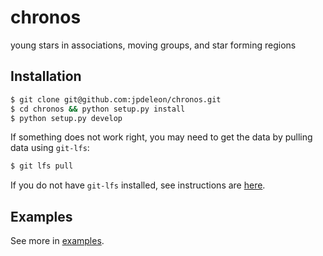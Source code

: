 # chronos
young stars in associations, moving groups, and star forming regions

## Installation
```bash
$ git clone git@github.com:jpdeleon/chronos.git
$ cd chronos && python setup.py install
$ python setup.py develop
```

If something does not work right, you may need to get the data by pulling data using `git-lfs`:
```bash
$ git lfs pull
```
If you do not have `git-lfs` installed, see instructions are [here](https://github.com/git-lfs/git-lfs/wiki/Installation).

## Examples
See more in [examples](https://github.com/jpdeleon/chronos/tree/master/notebooks).

